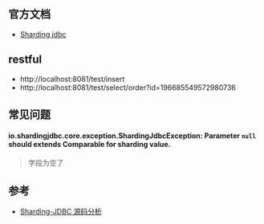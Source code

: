 ## 官方文档
* [Sharding jdbc](http://shardingjdbc.io/docs_cn/01-start/code-demo/)

## restful
* http://localhost:8081/test/insert
* http://localhost:8081/test/select/order?id=196685549572980736



## 常见问题
#### io.shardingjdbc.core.exception.ShardingJdbcException: Parameter `null` should extends Comparable for sharding value.
> 字段为空了



## 参考
* [Sharding-JDBC 源码分析](https://www.iocoder.cn/categories/Sharding-JDBC/)